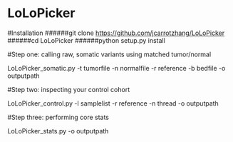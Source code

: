 # LoLoPicker

#Installation
######git clone https://github.com/jcarrotzhang/LoLoPicker 
######cd LoLoPicker 
######python setup.py install 


#Step one: calling raw, somatic variants using matched tumor/normal 

LoLoPicker_somatic.py -t tumorfile -n normalfile -r reference -b bedfile -o outputpath

#Step two: inspecting your control cohort

LoLoPicker_control.py -l samplelist -r reference -n thread -o outputpath

#Step three: performing core stats

LoLoPicker_stats.py -o outputpath

